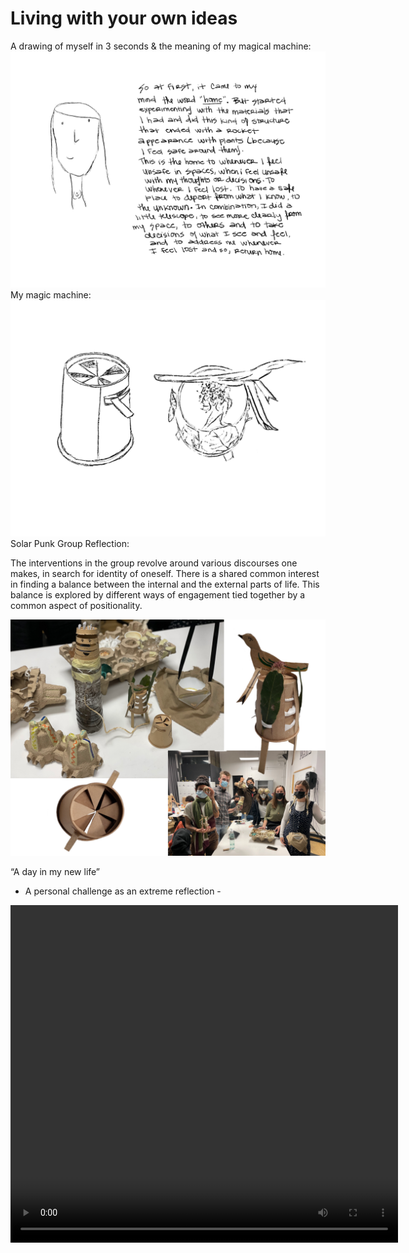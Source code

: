  
# Living with your own ideas

A drawing of myself in 3 seconds & the meaning of my magical machine:
<img src= "../../images/yo.png" alt="Photo of me and my reflection">
My magic machine:
<img src= "../../images/bocetos.png" alt="Photo of my workshop craft">
Solar Punk Group Reflection:

The interventions in the group revolve around various discourses one makes, in search for identity of oneself. There is a shared common interest in finding a balance between the internal and the external parts of life. This balance is explored by different ways of engagement tied together by a common aspect of positionality. 

<img src= "../../images/grupo3.png" alt="Photo of group">

“A day in my new life” 
- A personal challenge as an extreme reflection -

<video width="620" height="540" controls>
  <source src= "../../images/Don't get lost - Kai Nieves [new].mp4" type="video/mp4">
  
Reflection:
• What did you make? And why did it matter?
I went to the nearest park around my neighborhood withou my cellphone, to challenge my self on cultivating my sense of direction. Did a memory map after getting home, about what I remembered of the rute. It matter for me, because I was able to separate myself from technology for a while and explore my neighborhood, finding new spaces that I had not seen before. Asides from that, it was interesting to challenge myself to work with my memory, since I am a person who constantly forgets things.
• What happens when you involve yourself? What happens when you use yourself as an instrument?
I was involved in every aspect of the intervention beacuse I worked with my memory exclusively.
• Did anything change about your way of working?
I think that if I keep working memory exercises in different ways, it can help with concentration problems, headaches, etc.
• What does it mean for your future work?
It means that I could feel good about myself. It means that I could resolve my frustrations effectively without allowing it to affect me emotionally and mentally. I think that you cannot separate the personal from the professional, that is who we are and what defines us. And, if before we do not address the problems that haunt us, we will continue dragging them along the way. Also, I think that having done this exercise on something personal can help me to flow with the things that come my way and to feel safe regarding the future projects that I want to create. Also, on the way to the unknown, I entered into a deep reflection of how this work that was directed at my personal things could be transformed. Well, with help, I was able to understand that it can be a way to create urban graden in public spaces, marking on a map the exact places where food for everyone would be planted.
• After seeing the videos of your collective, how does it change your
understanding of it, present new opportunities or inspire new
possibilities for collaboration?
After having seen the videos of my groupmates, I don't see that they are related to mine. Well, mine was very personal and theirs was well directed to the things they want to continue working on. Likewise, I see it important that even though they were not the same, to know what page they are on and in what things they could help me or we could collaborate. I can also say that although I want to work with agriculture and although my intervention was not directed towards that, I find that I do not feel identified with some of my group because they are going outside the line of agriculture. Even though their interventions were really good and if I wanted to look for alternatives of how to work agriculture in other aspects, it would be a good exchange of knowledge. And as I said, I think my intervention could transform towards agricultural themes, so in that case it could be related to my collectives interventions too.